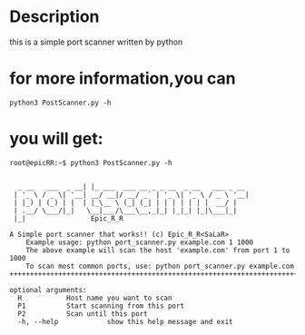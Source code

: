 # Description
this is a simple port scanner written by python 

# for more information,you can
```
python3 PostScanner.py -h
```
# you will get:
```
root@epicRR:~$ python3 PostScanner.py -h

```
```++++++++++++++++++++++++++++++++++++++++++++++++++++++++++++++++++++++++++++++++

  _ __   ___  _ __| |_ ___  ___ __ _ _ __  _ __   ___ _ __ 
 | '_ \ / _ \| '__| __/ __|/ __/ _` | '_ \| '_ \ / _ \ '__|
 | |_) | (_) | |  | |_\__ \ (_| (_| | | | | | | |  __/ |   
 | .__/ \___/|_|   \__|___/\___\__,_|_| |_|_| |_|\___|_|   
 |_|                Epic_R_R                             

A Simple port scanner that works!! (c) Epic_R_R<SaLaR>
	Example usage: python port_scanner.py example.com 1 1000
	The above example will scan the host 'example.com' from port 1 to 1000
	To scan most common ports, use: python port_scanner.py example.com
++++++++++++++++++++++++++++++++++++++++++++++++++++++++++++++++++++++++++++++++

optional arguments:
  H           Host name you want to scan
  P1          Start scanning from this port
  P2          Scan until this port
  -h, --help            show this help message and exit
  ```
